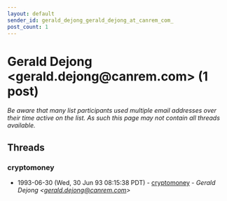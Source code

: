 ```yaml
---
layout: default
sender_id: gerald_dejong_gerald_dejong_at_canrem_com_
post_count: 1
---
```


# Gerald Dejong <gerald.dejong<span>@</span>canrem.com> (1 post)

_Be aware that many list participants used multiple email addresses over their time active on the list. As such this page may not contain all threads available._

## Threads

### cryptomoney
+ 1993-06-30 (Wed, 30 Jun 93 08:15:38 PDT) - [cryptomoney](/archive/1993/06/bfbbba7b8eac0553e2e022501ff2fc0722698b6e968140dddadb0007db553897) - _Gerald Dejong \<gerald.dejong@canrem.com\>_

